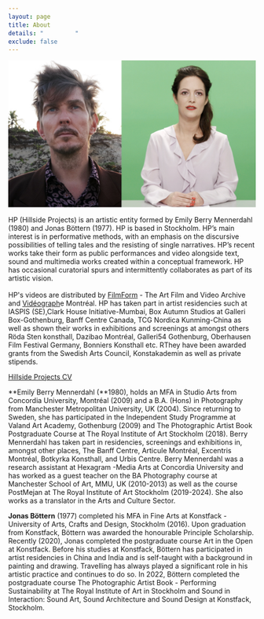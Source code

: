 ```yaml
---
layout: page
title: About
details: "         "
exclude: false
---
```

![](/images/test.jpg)

HP (Hillside Projects) is an artistic entity formed by Emily Berry Mennerdahl (1980) and Jonas Böttern (1977). HP is based in Stockholm. HP’s main interest is in performative methods, with an emphasis on the discursive possibilities of telling tales and the resisting of single narratives. HP’s recent works take their form as public performances and video alongside text, sound and multimedia works created within a conceptual framework. HP has occasional curatorial spurs and intermittently collaborates as part of its artistic vision.\
\
HP's videos are distributed by [FilmForm](https://www.filmform.com/artists/13264-hillside-projects-artist-group/) - The Art Film and Video Archive and [Vidéograph](https://www.videographe.org/en/)e Montréal. HP has taken part in artist residencies such at IASPIS  (SE),Clark House Initiative-Mumbai, Box Autumn Studios at Galleri Box-Gothenburg, Banff Centre Canada, TCG Nordica Kunming-China as well as shown their works in exhibitions and screenings at amongst others Röda Sten konsthall, Dazibao Montréal, Galleri54 Gothenburg, Oberhausen Film Festival Germany, Bonniers Konsthall etc. RThey have been awarded grants from the Swedish Arts Council, Konstakademin as well as private stipends. 

[Hillside Projects CV](/cv.html)

**Emily Berry Mennerdahl (**1980), holds an MFA in Studio Arts from Concordia University, Montréal (2009) and a B.A. (Hons) in Photography from Manchester Metropolitan University, UK (2004). Since returning to Sweden, she has participated in the Independent Study Programme at Valand Art Academy, Gothenburg (2009) and The Photographic Artist Book Postgraduate Course at The Royal Institute of Art Stockholm (2018). Berry Mennerdahl has taken part in residencies, screenings and exhibitions in, amongst other places, The Banff Centre, Articule Montréal, Excentris Montréal, Botkyrka Konsthall, and Urbis Centre. Berry Mennerdahl was a research assistant at Hexagram -Media Arts at Concordia University and has worked as a guest teacher on the BA Photography course at Manchester School of Art, MMU, UK (2010-2013) as well as the course PostMejan at The Royal Institute of Art Stockholm (2019-2024). She also works as a translator in the Arts and Culture Sector.

**Jonas Böttern** (1977) completed his MFA in Fine Arts at Konstfack - University of Arts, Crafts and Design, Stockholm (2016). Upon graduation from Konstfack, Böttern was awarded the honourable Principle Scholarship. Recently (2020), Jonas completed the postgraduate course Art in the Open at Konstfack. Before his studies at Konstfack, Böttern has participated in artist residencies in China and India and is self-taught with a background in painting and drawing. Travelling has always played a significant role in his artistic practice and continues to do so. In 2022, Böttern completed the postgraduate course The Photographic Artist Book - Performing Sustainability at The Royal Institute of Art in Stockholm and Sound in Interaction: Sound Art, Sound Architecture and Sound Design at Konstfack, Stockholm.

![]()

[](/cv.html)